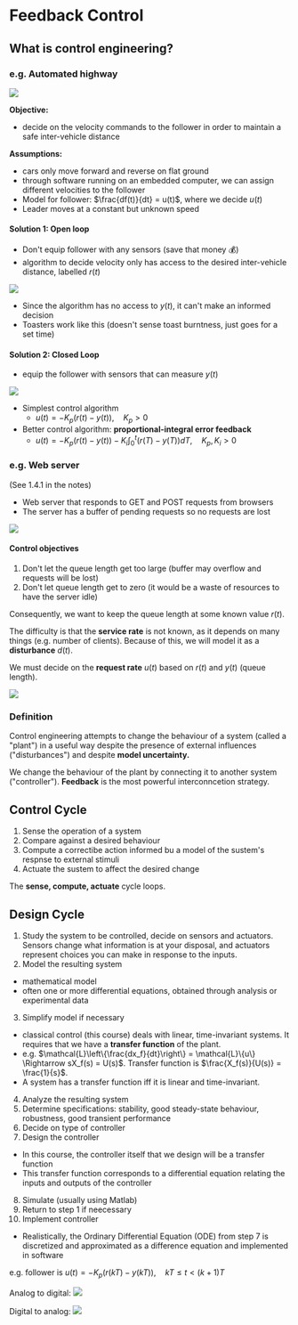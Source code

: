 # Feedback Control

## What is control engineering?

### e.g. Automated highway
<img src="img/highway.png" />

**Objective:**
- decide on the velocity commands to the follower in order to maintain a safe inter-vehicle distance

**Assumptions:**
- cars only move forward and reverse on flat ground
- through software running on an embedded computer, we can assign different velocities to the follower
- Model for follower: $\frac{df(t)}{dt} = u(t)$, where we decide $u(t)$
- Leader moves at a constant but unknown speed

#### Solution 1: Open loop
- Don't equip follower with any sensors (save that money 💰)
- algorithm to decide velocity only has access to the desired inter-vehicle distance, labelled $r(t)$

<img src="img/openloop.png" />

- Since the algorithm has no access to $y(t)$, it can't make an informed decision
- Toasters work like this (doesn't sense toast burntness, just goes for a set time)


#### Solution 2: Closed Loop
- equip the follower with sensors that can measure $y(t)$

<img src="img/closedloop.png" />

- Simplest control algorithm
  - $u(t) = -K_p (r(t) - y(t)), \quad K_p \gt 0$
- Better control algorithm: **proportional-integral error feedback**
  - $u(t) = -K_p (r(t) - y(t)) - K_i \int_0^t{(r(T)-y(T)) dT}, \quad K_p, K_i \gt 0$

### e.g. Web server
(See 1.4.1 in the notes)

- Web server that responds to GET and POST requests from browsers
- The server has a buffer of pending requests so no requests are lost

<img src="img/webserver.png" />

#### Control objectives
1. Don't let the queue length get too large (buffer may overflow and requests will be lost)
2. Don't let queue length get to zero (it would be a waste of resources to have the server idle)

Consequently, we want to keep the queue length at some known value $r(t)$.

The difficulty is that the **service rate** is not known, as it depends on many things (e.g. number of clients). Because of this, we will model it as a **disturbance** $d(t)$.

We must decide on the **request rate** $u(t)$ based on $r(t)$ and $y(t)$ (queue length).

<img src="img/webserver-block.png" />

### Definition

Control engineering attempts to change the behaviour of a system (called a "plant") in a useful way despite the presence of external influences ("disturbances") and despite **model uncertainty.**

We change the behaviour of the plant by connecting it to another system ("controller"). **Feedback** is the most powerful interconncetion strategy.

## Control Cycle
1. Sense the operation of a system
2. Compare against a desired behaviour
3. Compute a correctibe action informed bu a model of the sustem's respnse to external stimuli
4. Actuate the sustem to affect the desired change

The **sense, compute, actuate** cycle loops.

## Design Cycle
1. Study the system to be controlled, decide on sensors and actuators. Sensors change what information is at your disposal, and actuators represent choices you can make in response to the inputs.
2. Model the resulting system
  - mathematical model
  - often one or more differential equations, obtained through analysis or experimental data
3. Simplify model if necessary
  - classical control (this course) deals with linear, time-invariant systems. It requires that we have a **transfer function** of the plant.
  - e.g. $\mathcal{L}\left\{\frac{dx_f}{dt}\right\} = \mathcal{L}\{u\} \Rightarrow sX_f(s) = U(s)$. Transfer function is $\frac{X_f(s)}{U(s)} = \frac{1}{s}$.
  - A system has a transfer function iff it is linear and time-invariant.
4. Analyze the resulting system
5. Determine specifications: stability, good steady-state behaviour, robustness, good transient performance
6. Decide on type of controller
7. Design the controller
  - In this course, the controller itself that we design will be a transfer function
  - This transfer function corresponds to a differential equation relating the inputs and outputs of the controller
8. Simulate (usually using Matlab)
9. Return to step 1 if neecessary
10. Implement controller
  - Realistically, the Ordinary Differential Equation (ODE) from step 7 is discretized and approximated as a difference equation and implemented in software

e.g. follower is $u(t) = -K_p (r(kT)-y(kT)), \quad kT \le t \lt (k+1)T$

Analog to digital:
<img src="img/discrete-time.png" />

Digital to analog:
<img src="img/digital-to-analog.png" />
